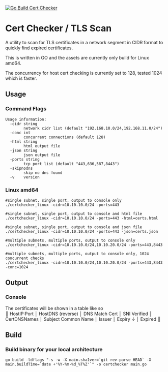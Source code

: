 [![Go Build Cert Checker](https://github.com/saschamonteiro/certchecker/actions/workflows/go.yml/badge.svg)](https://github.com/saschamonteiro/certchecker/actions/workflows/go.yml)
# Cert Checker / TLS Scan

A utility to scan for TLS certificates in a network segment in CIDR format to quickly find expired certificates.  

This is written in GO and the assets are currently only build for Linux amd64.  

The concurrency for host cert checking is currently set to 128, tested 1024 which is faster.

## Usage

### Command Flags
```
Usage information:
  -cidr string
    	network cidr list (default "192.168.10.0/24,192.168.11.0/24")
  -conc int
    	concurrent connections (default 128)
  -html string
    	html output file
  -json string
    	json output file
  -ports string
    	tcp port list (default "443,636,587,8443")
  -skipnodns
    	skip no dns found
  -v	version
```

### Linux amd64
```
#single subnet, single port, output to console only
./certchecker_linux -cidr=10.10.10.0/24 -ports=443 

#single subnet, single port, output to console and html file
./certchecker_linux -cidr=10.10.10.0/24 -ports=443 -html=certs.html

#single subnet, single port, output to console and json file
./certchecker_linux -cidr=10.10.10.0/24 -ports=443 -json=certs.json

#multiple subnets, multiple ports, output to console only
./certchecker_linux -cidr=10.10.10.0/24,10.10.20.0/24 -ports=443,8443

#multiple subnets, multiple ports, output to console only, 1024 concurrent checks
./certchecker_linux -cidr=10.10.10.0/24,10.10.20.0/24 -ports=443,8443 -conc=1024
```
## Output
### Console
The certificates will be shown in a table like so  
║ HostIP:Port │ HostDNS (reverse) │ DNS Match Cert │ SNI Verified │ CertDNSNames │ Subject Common Name │ Issuer  │ Expiry ↓ │ Expired ║


## Build
### Build binary for your local architecture
```
go build -ldflags "-s -w -X main.sha1ver=`git rev-parse HEAD` -X main.buildTime=`date +'%Y-%m-%d_%T%Z'`" -o certchecker main.go
```